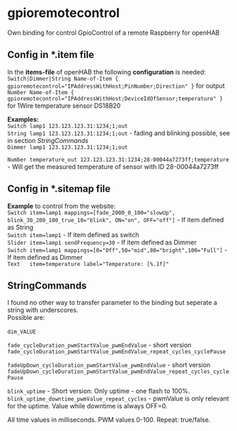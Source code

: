 # gpioremotecontrol
Own binding for control GpioControl of a remote Raspberry for openHAB

## Config in *.item file
In the **items-file** of openHAB the following **configuration** is needed:<br>
`Switch|Dimmer|String Name-of-Item { gpioremotecontrol="IPAddressWithHost;PinNumber;Direction" }` for output<br>
`Number Name-of-Item { gpioremotecontrol="IPAddressWithHost;DeviceIdOfSensor;temperature" }` for 1Wire temperature sensor DS18B20<br>

**Examples:**<br>
`Switch lamp1 123.123.123.31:1234;1;out`<br>
`String lamp1 123.123.123.31:1234;1;out` - fading and blinking possible, see in section _StringCommands_ <br>
`Dimmer lamp1 123.123.123.31:1234;1;out`<br>

`Number temperature_out 123.123.123.31:1234;28-00044a7273ff;temperature` - Will get the measured temperature of sensor with ID 28-00044a7273ff<br>

## Config in *.sitemap file
**Example** to control from the website:<br>
`Switch item=lamp1 mappings=[fade_2000_0_100="slowUp", blink_30_200_100_true_10="blink", ON="on", OFF="off"]` - If item defined as String <br>
`Switch item=lamp1` - If item defined as switch <br>
`Slider item=lamp1 sendFrequency=30` - If item defined as Dimmer <br>
`Switch item=lamp1 mappings=[0="Off",50="mid",80="bright",100="Full"]` - If item defined as Dimmer <br>
`Text   item=temperature label="Temperature: [%.1f]"`

## StringCommands
I found no other way to transfer parameter to the binding but seperate a string with underscores.<br> 
Possible are:<br><br>
`dim_VALUE`<br>

`fade_cycleDuration_pwmStartValue_pwmEndValue` - short version<br> 
`fade_cycleDuration_pwmStartValue_pwmEndValue_repeat_cycles_cyclePause`<br>

`fadeUpDown_cycleDuration_pwmStartValue_pwmEndValue` - short version<br>
`fadeUpDown_cycleDuration_pwmStartValue_pwmEndValue_repeat_cycles_cyclePause`<br>

`blink_uptime` - Short version: Only uptime - one flash to 100%.
`blink_uptime_downtime_pwmValue_repeat_cycles` - pwmValue is only relevant for the uptime. Value while downtime is always OFF=0.<br>

All time values in milliseconds. PWM values 0-100. Repeat: true/false. 